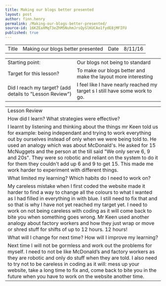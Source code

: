 ```yaml
---
title: Making our blogs better presented
layout: post
author: finn.henry
permalink: /Making-our-blogs-better-presented/
source-id: 16KZEaXMqT3eZhM5NuhmJrsQySlKUCAo1fydE8jMFIFU
published: true
---
```

<table>
  <tr>
    <td>Title</td>
    <td>Making our blogs better presented</td>
    <td>Date</td>
    <td>8/11/16</td>
  </tr>
</table>


<table>
  <tr>
    <td>Starting point:</td>
    <td>Our blogs not being to standard</td>
  </tr>
  <tr>
    <td>Target for this lesson?</td>
    <td>To make our blogs better and make the layout more interesting</td>
  </tr>
  <tr>
    <td>Did I reach my target? 
(add details to "Lesson Review")</td>
    <td>I feel like I have nearly reached my target s I still have some work to go.</td>
  </tr>
</table>


<table>
  <tr>
    <td>Lesson Review</td>
  </tr>
  <tr>
    <td>How did I learn? What strategies were effective? </td>
  </tr>
  <tr>
    <td>I learnt by listening and thinking about the things mr Keen told us for example: being independant and trying to work everything out by ourselves instead of only when we were being told to. He used an analogy which was about McDonald's. He asked for 15 McNuggets and the person at the till said "We only serve 6, 9 and 20s". They were so robotic and reliant on the system to do it for them they couldn't add up 6 and 9 to get 15. This made me work harder to experiment with different things.  </td>
  </tr>
  <tr>
    <td>What limited my learning? Which habits do I need to work on? </td>
  </tr>
  <tr>
    <td>My careless mistake when I first coded the website made it harder to find a way to change all the colours to what I wanted as I had filled in everything in with blue. I still need to fix that and so that is why I have not yet reached my target yet. I need to work on not being careless with coding as it will come back to bite you when something goes wrong. Mr Keen used another analogy about factory workers and how they just wrap or move or shred stuff for shifts of up to 12 hours. 12 hours!</td>
  </tr>
  <tr>
    <td>What will I change for next time? How will I improve my learning?</td>
  </tr>
  <tr>
    <td>Next time I will not be gormless and work out the problems for myself. I need to not be like McDonald’s and factory workers as they are robotic and only do stuff when they are told. I also need to try not to be careless in coding as it will:
mess up your website, take a long time to fix and, come back to bite you in the future when you have to work on the website another time.</td>
  </tr>
</table>


